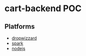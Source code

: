 # cart-backend POC

## Platforms
* [dropwizzard](dropwizzard/cart-backend/README.md)
* [spark](spark/cart-backend/README.md)
* [nodejs](node/cart-backend/README.md)

